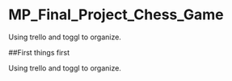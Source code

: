 # MP_Final_Project_Chess_Game

Using trello and toggl to organize.

##First things first

Using trello and toggl to organize.
